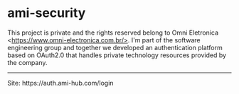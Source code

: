# ami-security
This project is private and the rights reserved belong to Omni Eletronica &lt;https://www.omni-electronica.com.br/>. I'm part of the software engineering group and together we developed an authentication platform based on OAuth2.0 that handles private technology resources provided by the company.

<hr>
Site: https://auth.ami-hub.com/login
